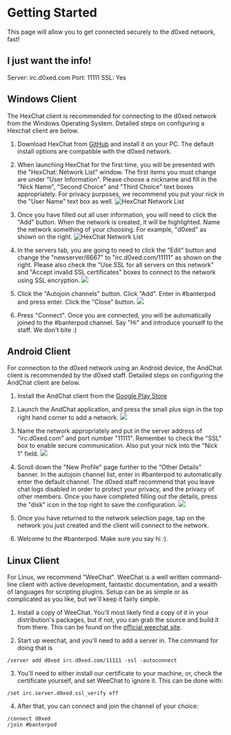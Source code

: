 Getting Started
=====

This page will allow you to get connected securely to the d0xed network, fast!

I just want the info!
--------------------

Server: 	irc.d0xed.com
Port:		11111
SSL:		Yes

Windows Client
--------------

The HexChat client is recommended for connecting to the d0xed network from the Windows Operating System.  Detailed steps on configuring a Hexchat client are below.

1. Download HexChat from [GitHub](http://hexchat.github.io/downloads.html) and install it on your PC.  The default install options are compatible with the d0xed network.
2. When launching HexChat for the first time, you will be presented with the "HexChat: Network List" window.  The first items you must change are under "User Information".  Please choose a nickname and fill in the "Nick Name", "Second Choice" and "Third Choice" text boxes appropriately.  For privacy purposes, we recommend you put your nick in the "User Name" text box as well.
![](http://i.imgur.com/pOoz8pO.png "HexChat Network List")

3. Once you have filled out all user information, you will need to click the "Add" button.  When the network is created, it will be highlighted.  Name the network something of your choosing. For example, "d0xed" as shown on the right.
![](http://i.imgur.com/IkOyQzo.png "HexChat Network List")

4. In the servers tab, you are going to need to click the "Edit" button and change the "newserver/6667" to "irc.d0xed.com/11111" as shown on the right.  Please also check the "Use SSL for all servers on this network" and "Accept invalid SSL certificates" boxes to connect to the network using SSL encryption.
![](http://i.imgur.com/zIMratT.png)

5. Click the "Autojoin channels" button.  Click "Add".  Enter in #banterpod and press enter.  Click the "Close" button.
![](http://i.imgur.com/l4WN6Mj.png)

6. Press "Connect".  Once you are connected, you will be automatically joined to the #banterpod channel.  Say "Hi" and introduce yourself to the staff.  We don't bite :)

Android Client
--------------

For connection to the d0xed network using an Android device, the AndChat client is recommended by the d0xed staff.  Detailed steps on configuring the AndChat client are below.

1. Install the AndChat client from the [Google Play Store](https://play.google.com/store/apps/details?id=net.andchat&hl=en)

2. Launch the AndChat application, and press the small plus sign in the top right hand corner to add a network.
![](http://i.imgur.com/aEoEnpk.png)

3. Name the network appropriately and put in the server address of "irc.d0xed.com" and port number "11111".  Remember to check the "SSL" box to enable secure communication.  Also put your nick into the "Nick 1" field.
![](http://i.imgur.com/j0BOFok.png)

4. Scroll down the "New Profile" page further to the "Other Details" banner.  In the autojoin channel list, enter in #banterpod to automatically enter the default channel.  The d0xed staff recommend that you leave chat logs disabled in order to protect your privacy, and the privacy of other members.  Once you have completed filling out the details, press the "disk" icon in the top right to save the configuration.
![](http://i.imgur.com/MvsvAiS.png)

5. Once you have returned to the network selection page, tap on the network you just created and the client will connect to the network.

6. Welcome to the #banterpod.  Make sure you say hi :).

Linux Client
-------------

For Linux, we recommend "WeeChat". WeeChat is a well written command-line client with active development, fantastic documentation, and a wealth of languages for scripting plugins. Setup can be as simple or as complicated as you like, but we'll keep it fairly simple.

1. Install a copy of WeeChat. You'll most likely find a copy of it in your distribution's packages, but if not, you can grab the source and build it from there. This can be found on the [official weechat site](https://weechat.org/).

2. Start up weechat, and you'll need to add a server in. The command for doing that is
```
/server add d0xed irc.d0xed.com/11111 -ssl -autoconnect
```

3. You'll need to either install our certificate to your machine, or, check the certificate yourself, and set WeeChat to ignore it. This can be done with:
```
/set irc.server.d0xed.ssl_verify off
```

4. After that, you can connect and join the channel of your choice:
```
/connect d0xed
/join #banterpod
```
